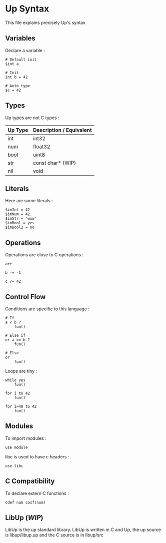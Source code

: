 # Up Syntax

This file explains precisely Up's syntax

## Variables

Declare a variable :

```
# Default init
$int a

# Init
int b = 42

# Auto type
$c = 42
```

## Types

Up types are not C types :

| Up Type | Description / Equivalent |
| ------- | ------------------------ |
| int | int32 |
| num | float32 |
| bool | uint8 |
| str | const char* (WIP) |
| nil | void |

## Literals

Here are some literals :

```
$imInt = 42
$imNum = 42.
$imStr = 'wow'
$imBool = yes
$imBool2 = no
```

## Operations

Operations are close to C operations :

```
a++

b -= -1

c /= 42
```

## Control Flow

Conditions are specific to this language :

```
# If
a < b ?
    fun()

# Else if
or a == b ?
    fun()

# Else
or
    fun()
```

Loops are tiny :

```
while yes
    fun()

for i to 42
    fun()

for i=40 to 42
    fun()
```

## Modules

To import modules :

```
use module
```

libc is used to have c headers :

```
use libc
```

## C Compatibility

To declare extern C functions :

```
cdef num cosf(num)
```

## LibUp (_WIP_)

LibUp is the up standard library.
LibUp is written in C and Up, the up source is libup/libup.up
and the C source is in libup/src
